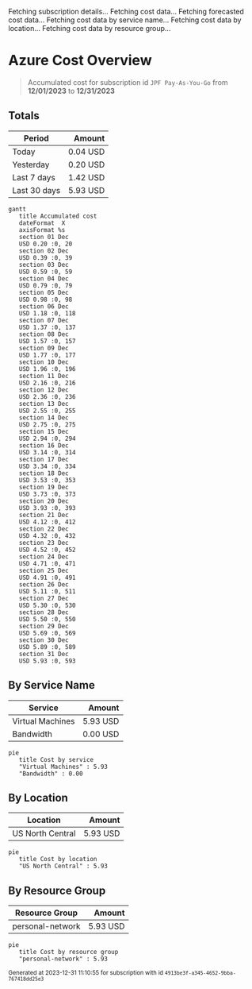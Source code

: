 Fetching subscription details...
Fetching cost data...
Fetching forecasted cost data...
Fetching cost data by service name...
Fetching cost data by location...
Fetching cost data by resource group...
# Azure Cost Overview

> Accumulated cost for subscription id `JPF Pay-As-You-Go` from **12/01/2023** to **12/31/2023**

## Totals

|Period|Amount|
|---|---:|
|Today|0.04 USD|
|Yesterday|0.20 USD|
|Last 7 days|1.42 USD|
|Last 30 days|5.93 USD|

```mermaid
gantt
   title Accumulated cost
   dateFormat  X
   axisFormat %s
   section 01 Dec
   USD 0.20 :0, 20
   section 02 Dec
   USD 0.39 :0, 39
   section 03 Dec
   USD 0.59 :0, 59
   section 04 Dec
   USD 0.79 :0, 79
   section 05 Dec
   USD 0.98 :0, 98
   section 06 Dec
   USD 1.18 :0, 118
   section 07 Dec
   USD 1.37 :0, 137
   section 08 Dec
   USD 1.57 :0, 157
   section 09 Dec
   USD 1.77 :0, 177
   section 10 Dec
   USD 1.96 :0, 196
   section 11 Dec
   USD 2.16 :0, 216
   section 12 Dec
   USD 2.36 :0, 236
   section 13 Dec
   USD 2.55 :0, 255
   section 14 Dec
   USD 2.75 :0, 275
   section 15 Dec
   USD 2.94 :0, 294
   section 16 Dec
   USD 3.14 :0, 314
   section 17 Dec
   USD 3.34 :0, 334
   section 18 Dec
   USD 3.53 :0, 353
   section 19 Dec
   USD 3.73 :0, 373
   section 20 Dec
   USD 3.93 :0, 393
   section 21 Dec
   USD 4.12 :0, 412
   section 22 Dec
   USD 4.32 :0, 432
   section 23 Dec
   USD 4.52 :0, 452
   section 24 Dec
   USD 4.71 :0, 471
   section 25 Dec
   USD 4.91 :0, 491
   section 26 Dec
   USD 5.11 :0, 511
   section 27 Dec
   USD 5.30 :0, 530
   section 28 Dec
   USD 5.50 :0, 550
   section 29 Dec
   USD 5.69 :0, 569
   section 30 Dec
   USD 5.89 :0, 589
   section 31 Dec
   USD 5.93 :0, 593
```

## By Service Name

|Service|Amount|
|---|---:|
|Virtual Machines|5.93 USD|
|Bandwidth|0.00 USD|

```mermaid
pie
   title Cost by service
   "Virtual Machines" : 5.93
   "Bandwidth" : 0.00
```

## By Location

|Location|Amount|
|---|---:|
|US North Central|5.93 USD|

```mermaid
pie
   title Cost by location
   "US North Central" : 5.93
```

## By Resource Group

|Resource Group|Amount|
|---|---:|
|personal-network|5.93 USD|

```mermaid
pie
   title Cost by resource group
   "personal-network" : 5.93
```

<sup>Generated at 2023-12-31 11:10:55 for subscription with id `4913be3f-a345-4652-9bba-767418dd25e3`</sup>
